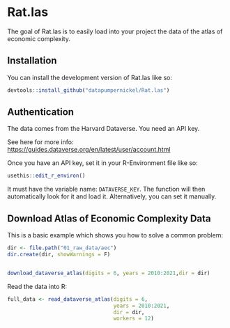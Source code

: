 
<!-- README.md is generated from README.Rmd. Please edit that file -->

# Rat.las

<!-- badges: start -->
<!-- badges: end -->

The goal of Rat.las is to easily load into your project the data of the
atlas of economic complexity.

## Installation

You can install the development version of Rat.las like so:

``` r
devtools::install_github("datapumpernickel/Rat.las")
```

## Authentication

The data comes from the Harvard Dataverse. You need an API key.

See here for more info:
<https://guides.dataverse.org/en/latest/user/account.html>

Once you have an API key, set it in your R-Environment file like so:

``` r
usethis::edit_r_environ()
```

It must have the variable name: `DATAVERSE_KEY`. The function will then
automatically look for it and load it. Alternatively, you can set it
manually.

## Download Atlas of Economic Complexity Data

This is a basic example which shows you how to solve a common problem:

``` r
dir <- file.path("01_raw_data/aec")
dir.create(dir, showWarnings = F)


download_dataverse_atlas(digits = 6, years = 2010:2021,dir = dir)
```

Read the data into R:

``` r
full_data <- read_dataverse_atlas(digits = 6, 
                                  years = 2010:2021, 
                                  dir = dir, 
                                  workers = 12)
```
